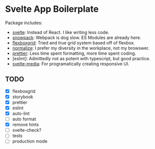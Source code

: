 # Svelte App Boilerplate

Package includes:

- [svelte]: Instead of React. I like writing less code.
- [snowpack]: Webpack is dog slow. ES Modules are already here.
- [flexboxgrid]: Tried and true grid system based off of flexbox.
- [normalize]: I prefer my diversity in the workplace, not my browswer.
- [prettier]: Less time spent formatting, more time spent coding.
- [eslint]: Admittedly not as potent with typescript, but good practice.
- [svelte-media]: For programatically creating responsive UI.

## TODO

- [x] flexboxgrid
- [x] storybook
- [x] prettier
- [x] eslint
- [x] auto-lint
- [ ] auto format
- [x] remove hints
- [ ] svelte-check?
- [ ] tests
- [ ] production mode

[svelte]: https://v2.svelte.dev/blog/frameworks-without-the-framework
[snowpack]: https://www.snowpack.dev
[flexboxgrid]: http://flexboxgrid.com/
[prettier]: https://prettier.io
[normalize]: https://levelup.gitconnected.com/you-should-normalize-your-css-b16ce68971a5
[svelte-media]: https://github.com/cibernox/svelte-media